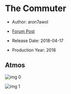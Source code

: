 # The Commuter

* Author: aron7awol

* [Forum Post](https://www.avsforum.com/threads/bass-eq-for-filtered-movies.2995212/post-56747676)

* Release Date: 2018-04-17
* Production Year: 2018

## Atmos

![img 0](https://i.imgur.com/0DpnPSZ.jpg)

![img 1](https://i.imgur.com/YlUB7WB.png)


